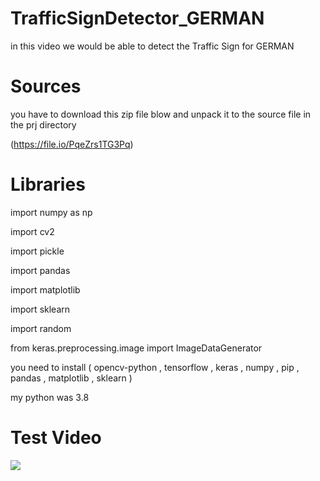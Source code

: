 # TrafficSignDetector_GERMAN
in this video we would be able to detect the Traffic Sign for GERMAN 

# Sources

you have to download this zip file blow and unpack it to the source file in the prj directory 

(https://file.io/PqeZrs1TG3Pq)

# Libraries

import numpy as np

import cv2

import pickle

import pandas

import matplotlib

import sklearn

import random

from keras.preprocessing.image import ImageDataGenerator

you need to install ( opencv-python , tensorflow , keras , numpy , pip , pandas , matplotlib , sklearn ) 

my python was 3.8


# Test Video 
  
   ![](https://github.com/mohammadst99/TrafficSignDetector_GERMAN/blob/main/test.gif)
   



